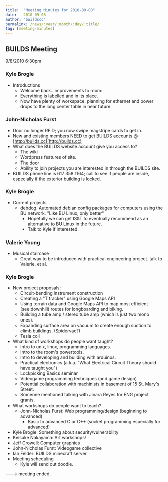 ```yaml
---
title:  "Meeting Minutes for 2010-09-08"
date:   2010-09-08
author: "buildscc"
permalink: /news/:year/:month/:day/:title/
tag: [meeting-minutes]
---
```


## BUILDS Meeting
9/8/2010
6:30pm

### Kyle Brogle
* Introductions
	- Welcome back...improvements to room:
	- Everything is labelled and in its place.
	- Now have plenty of workspace, planning for ethernet and power drops to the long center table in near future.

### John-Nicholas Furst
* Door no longer RFID; you now swipe magstripe cards to get in.
* New and existing members NEED to get BUILDS accounts @ [http://builds.cc](http://builds.cc)
* What does the BUILDS website account give you access to?
	- The wiki
	- Wordpress features of site.
	- The door
	- Ability to join projects you are interested in through the BUILDS site.
* BUILDS phone line is 617 358 1164; call to see if people are inside, especially if the exterior building is locked.

### Kyle Brogle
* Current projects
	- debdog. Automated debian config packages for computers using the BU network. "Like BU Linux, only better"
		- Hopefully we can get IS&T to eventually recommend as an alternative to BU Linux in the future.
		- Talk to Kyle if interested.

### Valerie Young
* Musical staircase
	- Great way to be introduced with practical engineering project. talk to Valerie, et al.

### Kyle Brogle
* New project proposals:
	- Circuit-bending instrument construction
	- Creating a "T tracker" using Google Maps API
	- Using terrain data and Google Maps API to map most efficient (see:downhill) routes for longboarding and biking.
	- Building a tube amp / stereo tube amp (which is just two mono ones).
	- Expanding surface area on vacuum to create enough suction to climb buildings. (Spidervac?)
	- Tesla coil
* What kind of workshops do people want taught?
	- Intro to unix, linux, programming languages.
	- Intro to the room's powertools.
	- Intro to developing and building with arduinos.
	- Practical electronics (a.k.a. "What Electrical Circuit Theory should have taught you")
	- Lockpicking Basics seminar
	- Videogame programming techniques (and game design)
	- Potential collaboration with machinists in basement of 15 St. Mary's Street.
	- Someone mentioned talking with Jinara Reyes for ENG project grants.
* What workshops do people want to teach?
	- John-Nicholas Furst: Web programming/design (beginning to advanced)
		- Basic to advanced C or C++ (socket programming especially for advanced)
* Kyle Brogle: Something about security/vulnerability
* Keisuke Nakayama: Art workshops!
* Jeff Crowell: Computer graphics
* John-Nicholas Furst: Videogame collective
* Ian Felder: BUILDS minecraft server
* Meeting scheduling
	- Kyle will send out doodle.

---> meeting ended.